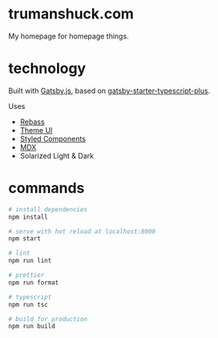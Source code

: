 # trumanshuck.com

My homepage for homepage things.

# technology

Built with [Gatsby.js](https://www.gatsbyjs.org), based on [gatsby-starter-typescript-plus](https://github.com/resir014/gatsby-starter-typescript-plus).

Uses

  - [Rebass](https://rebassjs.org/)
  - [Theme UI](https://theme-ui.com/)
  - [Styled Components](https://www.styled-components.com/)
  - [MDX](https://mdxjs.com/getting-started/gatsby)
  - Solarized Light & Dark

# commands

```bash
# install dependencies
npm install

# serve with hot reload at localhost:8000
npm start

# lint
npm run lint

# prettier
npm run format

# typescript
npm run tsc

# build for production
npm run build
```

